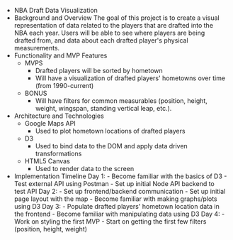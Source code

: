 * NBA Draft Data Visualization
* Background and Overview
    The goal of this project is to create a visual representation of data related to 
    the players that are drafted into the NBA each year. Users will be able to see 
    where players are being drafted from, and data about each drafted player's 
    physical measurements.
* Functionality and MVP Features
    * MVPS
        - Drafted players will be sorted by hometown
        - Will have a visualization of drafted players' hometowns over time (from 1990-current)
    * BONUS
        - Will have filters for common measurables (position, height, weight, wingspan, standing vertical leap, etc.).
* Architecture and Technologies
    * Google Maps API
        - Used to plot hometown locations of drafted players
    * D3
        - Used to bind data to the DOM and apply data driven transformations
    * HTML5 Canvas
        - Used to render data to the screen
* Implementation Timeline
    Day 1:
        - Become familiar with the basics of D3 
        - Test external API using Postman
        - Set up initial Node API backend to test API
    Day 2:
        - Set up frontend/backend communication
        - Set up initial page layout with the map
        - Become familiar with making graphs/plots using D3
    Day 3: 
        - Populate drafted players' hometown location data in the frontend
        - Become familiar with manipulating data using D3
    Day 4:
        - Work on styling the first MVP
        - Start on getting the first few filters (position, height, weight)